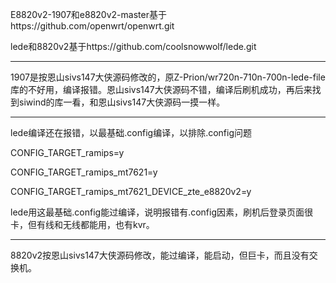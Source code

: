 E8820v2-1907和e8820v2-master基于https://github.com/openwrt/openwrt.git

lede和8820v2基于https://github.com/coolsnowwolf/lede.git





-----------------------------------------
1907是按恩山sivs147大侠源码修改的，原Z-Prion/wr720n-710n-700n-lede-file库的不好用，编译报错。恩山sivs147大侠源码不错，编译后刷机成功，再后来找到siwind的库一看，和恩山sivs147大侠源码一摸一样。

-----------------------------------------
lede编译还在报错，以最基础.config编译，以排除.config问题


CONFIG_TARGET_ramips=y

CONFIG_TARGET_ramips_mt7621=y

CONFIG_TARGET_ramips_mt7621_DEVICE_zte_e8820v2=y


lede用这最基础.config能过编译，说明报错有.config因素，刷机后登录页面很卡，但有线和无线都能用，也有kvr。


---------------------------------------------------------------
8820v2按恩山sivs147大侠源码修改，能过编译，能启动，但巨卡，而且没有交换机。
